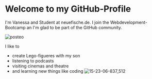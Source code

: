 # Welcome to my GitHub-Profile

I'm Vanessa and Student at neuefische.de. I join the Webdevelopment-Bootcamp an I'm glad to be part of the GitHub community.

![posteo](https://github.com/Nesssaaa/Nesssaaa/assets/148340045/47ad9c4e-6ede-44da-b0c6-b6ba92a21a1a)


I like to
- create Lego-figueres with my son
- listening to podcasts
- visiting cinemas and theatre
- and learning new things like coding
![15-23-06-837_512](https://github.com/Nesssaaa/Nesssaaa/assets/148340045/b327227f-685f-4fe6-a2b1-f6787898c865) 
